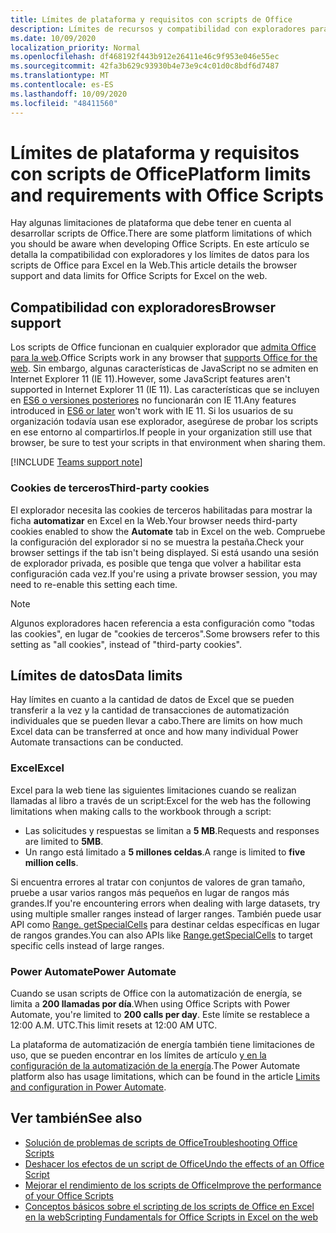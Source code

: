 ```yaml
---
title: Límites de plataforma y requisitos con scripts de Office
description: Límites de recursos y compatibilidad con exploradores para scripts de Office cuando se usan con Excel en la web
ms.date: 10/09/2020
localization_priority: Normal
ms.openlocfilehash: df468192f443b912e26411e46c9f953e046e55ec
ms.sourcegitcommit: 42fa3b629c93930b4e73e9c4c01d0c8bdf6d7487
ms.translationtype: MT
ms.contentlocale: es-ES
ms.lasthandoff: 10/09/2020
ms.locfileid: "48411560"
---
```

# <a name="platform-limits-and-requirements-with-office-scripts"></a><span data-ttu-id="8b9de-103">Límites de plataforma y requisitos con scripts de Office</span><span class="sxs-lookup"><span data-stu-id="8b9de-103">Platform limits and requirements with Office Scripts</span></span>

<span data-ttu-id="8b9de-104">Hay algunas limitaciones de plataforma que debe tener en cuenta al desarrollar scripts de Office.</span><span class="sxs-lookup"><span data-stu-id="8b9de-104">There are some platform limitations of which you should be aware when developing Office Scripts.</span></span> <span data-ttu-id="8b9de-105">En este artículo se detalla la compatibilidad con exploradores y los límites de datos para los scripts de Office para Excel en la Web.</span><span class="sxs-lookup"><span data-stu-id="8b9de-105">This article details the browser support and data limits for Office Scripts for Excel on the web.</span></span>

## <a name="browser-support"></a><span data-ttu-id="8b9de-106">Compatibilidad con exploradores</span><span class="sxs-lookup"><span data-stu-id="8b9de-106">Browser support</span></span>

<span data-ttu-id="8b9de-107">Los scripts de Office funcionan en cualquier explorador que [admita Office para la web](https://support.microsoft.com/office/ad1303e0-a318-47aa-b409-d3a5eb44e452).</span><span class="sxs-lookup"><span data-stu-id="8b9de-107">Office Scripts work in any browser that [supports Office for the web](https://support.microsoft.com/office/ad1303e0-a318-47aa-b409-d3a5eb44e452).</span></span> <span data-ttu-id="8b9de-108">Sin embargo, algunas características de JavaScript no se admiten en Internet Explorer 11 (IE 11).</span><span class="sxs-lookup"><span data-stu-id="8b9de-108">However, some JavaScript features aren't supported in Internet Explorer 11 (IE 11).</span></span> <span data-ttu-id="8b9de-109">Las características que se incluyen en [ES6 o versiones posteriores](https://www.w3schools.com/Js/js_es6.asp) no funcionarán con IE 11.</span><span class="sxs-lookup"><span data-stu-id="8b9de-109">Any features introduced in [ES6 or later](https://www.w3schools.com/Js/js_es6.asp) won't work with IE 11.</span></span> <span data-ttu-id="8b9de-110">Si los usuarios de su organización todavía usan ese explorador, asegúrese de probar los scripts en ese entorno al compartirlos.</span><span class="sxs-lookup"><span data-stu-id="8b9de-110">If people in your organization still use that browser, be sure to test your scripts in that environment when sharing them.</span></span>

[!INCLUDE [Teams support note](../includes/teams-support-note.md)]

### <a name="third-party-cookies"></a><span data-ttu-id="8b9de-111">Cookies de terceros</span><span class="sxs-lookup"><span data-stu-id="8b9de-111">Third-party cookies</span></span>

<span data-ttu-id="8b9de-112">El explorador necesita las cookies de terceros habilitadas para mostrar la ficha **automatizar** en Excel en la Web.</span><span class="sxs-lookup"><span data-stu-id="8b9de-112">Your browser needs third-party cookies enabled to show the **Automate** tab in Excel on the web.</span></span> <span data-ttu-id="8b9de-113">Compruebe la configuración del explorador si no se muestra la pestaña.</span><span class="sxs-lookup"><span data-stu-id="8b9de-113">Check your browser settings if the tab isn't being displayed.</span></span> <span data-ttu-id="8b9de-114">Si está usando una sesión de explorador privada, es posible que tenga que volver a habilitar esta configuración cada vez.</span><span class="sxs-lookup"><span data-stu-id="8b9de-114">If you're using a private browser session, you may need to re-enable this setting each time.</span></span>

> [!NOTE]
> <span data-ttu-id="8b9de-115">Algunos exploradores hacen referencia a esta configuración como "todas las cookies", en lugar de "cookies de terceros".</span><span class="sxs-lookup"><span data-stu-id="8b9de-115">Some browsers refer to this setting as "all cookies", instead of "third-party cookies".</span></span>

## <a name="data-limits"></a><span data-ttu-id="8b9de-116">Límites de datos</span><span class="sxs-lookup"><span data-stu-id="8b9de-116">Data limits</span></span>

<span data-ttu-id="8b9de-117">Hay límites en cuanto a la cantidad de datos de Excel que se pueden transferir a la vez y la cantidad de transacciones de automatización individuales que se pueden llevar a cabo.</span><span class="sxs-lookup"><span data-stu-id="8b9de-117">There are limits on how much Excel data can be transferred at once and how many individual Power Automate transactions can be conducted.</span></span>

### <a name="excel"></a><span data-ttu-id="8b9de-118">Excel</span><span class="sxs-lookup"><span data-stu-id="8b9de-118">Excel</span></span>

<span data-ttu-id="8b9de-119">Excel para la web tiene las siguientes limitaciones cuando se realizan llamadas al libro a través de un script:</span><span class="sxs-lookup"><span data-stu-id="8b9de-119">Excel for the web has the following limitations when making calls to the workbook through a script:</span></span>

- <span data-ttu-id="8b9de-120">Las solicitudes y respuestas se limitan a **5 MB**.</span><span class="sxs-lookup"><span data-stu-id="8b9de-120">Requests and responses are limited to **5MB**.</span></span>
- <span data-ttu-id="8b9de-121">Un rango está limitado a **5 millones celdas**.</span><span class="sxs-lookup"><span data-stu-id="8b9de-121">A range is limited to **five million cells**.</span></span>

<span data-ttu-id="8b9de-122">Si encuentra errores al tratar con conjuntos de valores de gran tamaño, pruebe a usar varios rangos más pequeños en lugar de rangos más grandes.</span><span class="sxs-lookup"><span data-stu-id="8b9de-122">If you're encountering errors when dealing with large datasets, try using multiple smaller ranges instead of larger ranges.</span></span> <span data-ttu-id="8b9de-123">También puede usar API como [Range. getSpecialCells](/javascript/api/office-scripts/excelscript/excelscript.range#getspecialcells-celltype--cellvaluetype-) para destinar celdas específicas en lugar de rangos grandes.</span><span class="sxs-lookup"><span data-stu-id="8b9de-123">You can also APIs like [Range.getSpecialCells](/javascript/api/office-scripts/excelscript/excelscript.range#getspecialcells-celltype--cellvaluetype-) to target specific cells instead of large ranges.</span></span>

### <a name="power-automate"></a><span data-ttu-id="8b9de-124">Power Automate</span><span class="sxs-lookup"><span data-stu-id="8b9de-124">Power Automate</span></span>

<span data-ttu-id="8b9de-125">Cuando se usan scripts de Office con la automatización de energía, se limita a **200 llamadas por día**.</span><span class="sxs-lookup"><span data-stu-id="8b9de-125">When using Office Scripts with Power Automate, you're limited to **200 calls per day**.</span></span> <span data-ttu-id="8b9de-126">Este límite se restablece a 12:00 A.M. UTC.</span><span class="sxs-lookup"><span data-stu-id="8b9de-126">This limit resets at 12:00 AM UTC.</span></span>

<span data-ttu-id="8b9de-127">La plataforma de automatización de energía también tiene limitaciones de uso, que se pueden encontrar en los límites de artículo [y en la configuración de la automatización de la energía](/power-automate/limits-and-config).</span><span class="sxs-lookup"><span data-stu-id="8b9de-127">The Power Automate platform also has usage limitations, which can be found in the article [Limits and configuration in Power Automate](/power-automate/limits-and-config).</span></span>

## <a name="see-also"></a><span data-ttu-id="8b9de-128">Ver también</span><span class="sxs-lookup"><span data-stu-id="8b9de-128">See also</span></span>

- [<span data-ttu-id="8b9de-129">Solución de problemas de scripts de Office</span><span class="sxs-lookup"><span data-stu-id="8b9de-129">Troubleshooting Office Scripts</span></span>](troubleshooting.md)
- [<span data-ttu-id="8b9de-130">Deshacer los efectos de un script de Office</span><span class="sxs-lookup"><span data-stu-id="8b9de-130">Undo the effects of an Office Script</span></span>](undo.md)
- [<span data-ttu-id="8b9de-131">Mejorar el rendimiento de los scripts de Office</span><span class="sxs-lookup"><span data-stu-id="8b9de-131">Improve the performance of your Office Scripts</span></span>](../develop/web-client-performance.md)
- [<span data-ttu-id="8b9de-132">Conceptos básicos sobre el scripting de los scripts de Office en Excel en la web</span><span class="sxs-lookup"><span data-stu-id="8b9de-132">Scripting Fundamentals for Office Scripts in Excel on the web</span></span>](../develop/scripting-fundamentals.md)
